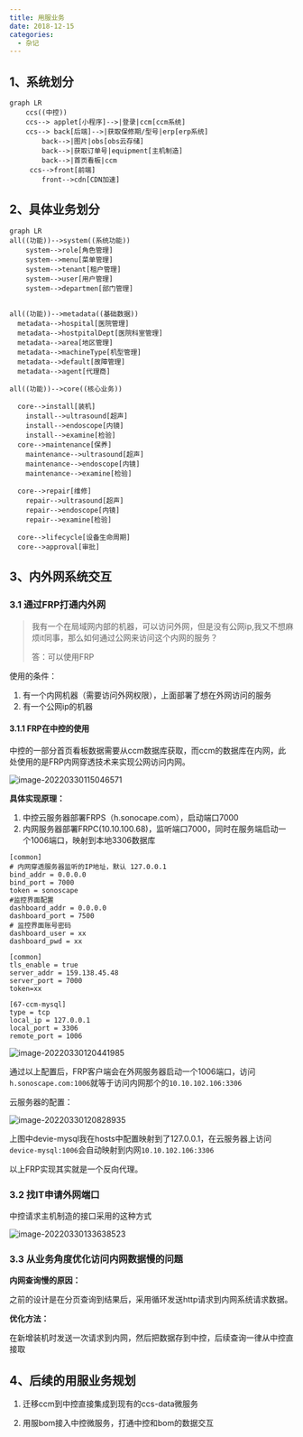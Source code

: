 ```yaml
---
title: 用服业务
date: 2018-12-15
categories:
  - 杂记
--- 
```


## 1、系统划分

```mermaid
graph LR
    ccs((中控))
    ccs--> applet[小程序]-->|登录|ccm[ccm系统]
    ccs--> back[后端]-->|获取保修期/型号|erp[erp系统]
     	back-->|图片|obs[obs云存储]
     	back-->|获取订单号|equipment[主机制造]
    	back-->|首页看板|ccm
     ccs-->front[前端]
    	front-->cdn[CDN加速]
```

## 2、具体业务划分

```mermaid
graph LR
all((功能))-->system((系统功能))
    system-->role[角色管理]
    system-->menu[菜单管理]
    system-->tenant[租户管理]
    system-->user[用户管理]
    system-->departmen[部门管理]


all((功能))-->metadata((基础数据))
  metadata-->hospital[医院管理]
  metadata-->hostpitalDept[医院科室管理]
  metadata-->area[地区管理]
  metadata-->machineType[机型管理]
  metadata-->default[故障管理]
  metadata-->agent[代理商]

all((功能))-->core((核心业务))

  core-->install[装机]
    install-->ultrasound[超声]
    install-->endoscope[内镜]
    install-->examine[检验]
  core-->maintenance[保养]
    maintenance-->ultrasound[超声]
    maintenance-->endoscope[内镜]
    maintenance-->examine[检验]

  core-->repair[维修]
    repair-->ultrasound[超声]
    repair-->endoscope[内镜]
    repair-->examine[检验]

  core-->lifecycle[设备生命周期]
  core-->approval[审批]
```

## 3、内外网系统交互

### 3.1 通过FRP打通内外网

> 我有一个在局域网内部的机器，可以访问外网，但是没有公网ip,我又不想麻烦it同事，那么如何通过公网来访问这个内网的服务？
>
> 答：可以使用FRP

使用的条件：

1. 有一个内网机器（需要访问外网权限），上面部署了想在外网访问的服务
2. 有一个公网ip的机器

#### 3.1.1 FRP在中控的使用

中控的一部分首页看板数据需要从ccm数据库获取，而ccm的数据库在内网，此处使用的是FRP内网穿透技术来实现公网访问内网。

![image-20220330115046571](https://afatpig.oss-cn-chengdu.aliyuncs.com/blog/image-20220330115046571.png)

**具体实现原理：**

1. 中控云服务器部署FRPS（h.sonocape.com），启动端口7000
2. 内网服务器部署FRPC(10.10.100.68)，监听端口7000，同时在服务端启动一个1006端口，映射到本地3306数据库

```shell
[common]
# 内网穿透服务器监听的IP地址，默认 127.0.0.1
bind_addr = 0.0.0.0
bind_port = 7000
token = sonoscape
#监控界面配置
dashboard_addr = 0.0.0.0
dashboard_port = 7500
# 监控界面账号密码
dashboard_user = xx
dashboard_pwd = xx

```

```shell
[common]
tls_enable = true
server_addr = 159.138.45.48
server_port = 7000
token=xx

[67-ccm-mysql]
type = tcp
local_ip = 127.0.0.1
local_port = 3306
remote_port = 1006

```

![image-20220330120441985](https://afatpig.oss-cn-chengdu.aliyuncs.com/blog/image-20220330120441985.png)



通过以上配置后，FRP客户端会在外网服务器启动一个1006端口，访问`h.sonoscape.com:1006`就等于访问内网那个的`10.10.102.106:3306`

云服务器的配置：

![image-20220330120828935](https://afatpig.oss-cn-chengdu.aliyuncs.com/blog/image-20220330120828935.png)

上图中devie-mysql我在hosts中配置映射到了127.0.0.1，在云服务器上访问`device-mysql:1006`会自动映射到内网`10.10.102.106:3306`

以上FRP实现其实就是一个反向代理。

### 3.2 找IT申请外网端口

中控请求主机制造的接口采用的这种方式

![image-20220330133638523](https://afatpig.oss-cn-chengdu.aliyuncs.com/blog/image-20220330133638523.png)

### 3.3 从业务角度优化访问内网数据慢的问题

**内网查询慢的原因：**

之前的设计是在分页查询到结果后，采用循环发送http请求到内网系统请求数据。

**优化方法：**

在新增装机时发送一次请求到内网，然后把数据存到中控，后续查询一律从中控直接取

## 4、后续的用服业务规划



1. 迁移ccm到中控直接集成到现有的ccs-data微服务

2. 用服bom接入中控微服务，打通中控和bom的数据交互

   

